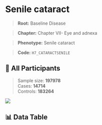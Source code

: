 # Senile cataract

> **Root:** Baseline Disease  

> **Chapter:** Chapter VII- Eye and adnexa  

> **Phenotype:** Senile cataract  

> **Code:** `H7_CATARACTSENILE`

## 🧪 All Participants  
> Sample size: **197978**  
> Cases: **14714**  
> Controls: **183264**
<img src="/Sensitive/Figures/ALL/Incidence/H7_CATARACTSENILE.png"/>

## 📊 Data Table
<CsvTableMRF src="/Sensitive/Data/ALL/Incidence/COX_H7_CATARACTSENILE.csv"/>

